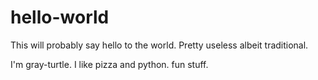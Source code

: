 # hello-world
This will probably say hello to the world. Pretty useless albeit traditional.

I'm gray-turtle. I like pizza and python. fun stuff.

